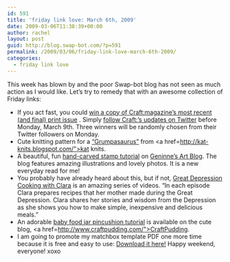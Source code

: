 ```yaml
---
id: 591
title: 'friday link love: March 6th, 2009'
date: 2009-03-06T11:38:39+00:00
author: rachel
layout: post
guid: http://blog.swap-bot.com/?p=591
permalink: /2009/03/06/friday-link-love-march-6th-2009/
categories:
  - friday link love
---
```

This week has blown by and the poor Swap-bot blog has not seen as much action as I would like. Let&#8217;s try to remedy that with an awesome collection of Friday links:

  * If you act fast, you could [win a copy of Craft:magazine&#8217;s most recent (and final) print issue](http://blog.craftzine.com/archive/2009/03/twitter_giveaway_follow_us_and.html?CMP=OTC-5JF307375954) . Simply [follow Craft:&#8217;s updates on Twitter](http://twitter.com/craft/) before Monday, March 9th. Three winners will be randomly chosen from their Twitter followers on Monday.
  * Cute knitting pattern for a [&#8220;Grumpasaurus&#8221;](http://kat-knits.blogspot.com/2009/03/free-pattern-grumpasaurus.html) from <a href=http://kat-knits.blogspot.com/">kat knits</a>.
  * A beautiful, fun [hand-carved stamp tutorial](http://blogdelanine.blogspot.com/search/label/handcarvedstampstutorial) on [Geninne&#8217;s Art Blog](http://blogdelanine.blogspot.com/). The blog features amazing illustrations and lovely photos. It is a new everyday read for me!
  * You probably have already heard about this, but if not, [Great Depression Cooking with Clara](http://www.greatdepressioncooking.com/Depression_Cooking/Welcome.html) is an amazing series of videos. &#8220;In each episode Clara prepares recipes that her mother made during the Great Depression. Clara shares her stories and wisdom from the Depression as she shows you how to make simple, inexpensive and delicious meals.&#8221;
  * An adorable [baby food jar pincushion tutorial](http://www.craftpudding.com/2009/03/tutorial-baby-food-jar-pincushion.html) is available on the cute blog, <a href=http://www.craftpudding.com/">CraftPudding</a>. 
  * I am going to promote my matchbox template PDF one more time because it is free and easy to use: [Download it here!](http://blog.swap-bot.com/2009/03/03/tuesday-tip-rachels-matchbox-template/)
Happy weekend, everyone! xoxo